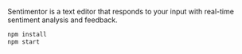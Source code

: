 Sentimentor is a text editor that responds to your input with real-time sentiment analysis and feedback.


```bash
npm install
npm start
```
